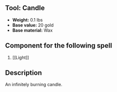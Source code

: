 ## Tool: Candle

- **Weight:** 0.1 lbs
- **Base value:** 20 gold
- **Base material:** Wax

## Component for the following spell

1. [[Light]]

## Description

An infinitely burning candle.
